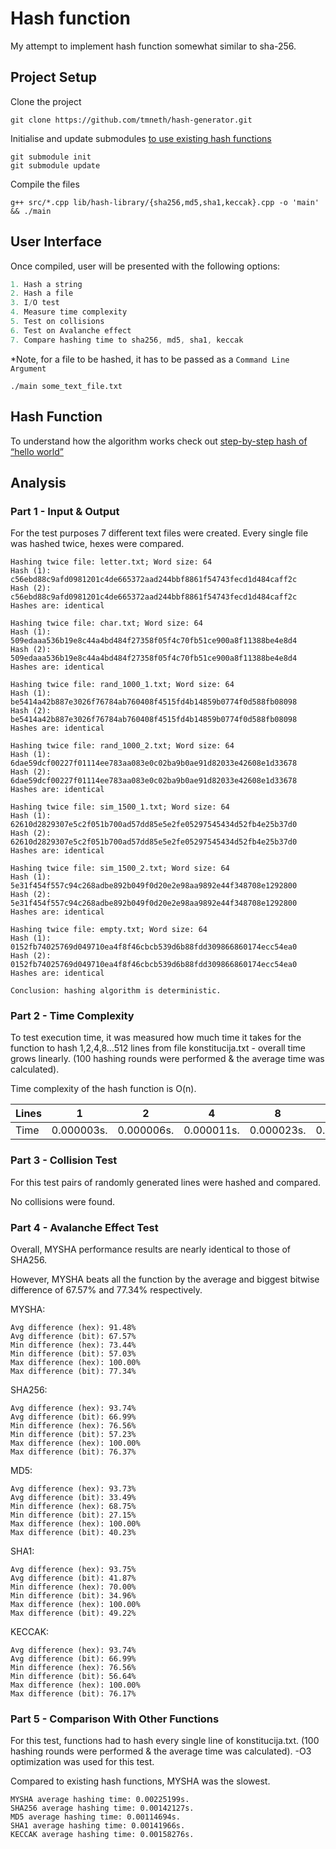 # Hash function

My attempt to implement hash function somewhat similar to sha-256.

## Project Setup

Clone the project

```
git clone https://github.com/tmneth/hash-generator.git
```

Initialise and update submodules [to use existing hash functions](https://github.com/stbrumme/hash-library)

```
git submodule init
git submodule update
```

Compile the files

```
g++ src/*.cpp lib/hash-library/{sha256,md5,sha1,keccak}.cpp -o 'main' && ./main
```

## User Interface

Once compiled, user will be presented with the following options:

```c++
1. Hash a string
2. Hash a file
3. I/O test
4. Measure time complexity
5. Test on collisions
6. Test on Avalanche effect
7. Compare hashing time to sha256, md5, sha1, keccak
```

*Note, for a file to be hashed, it has to be passed as a `Command Line Argument`

```
./main some_text_file.txt
```

## Hash Function

To understand how the algorithm works check out [step-by-step hash of “hello world”](example.md)

## Analysis

### Part 1 - Input & Output

For the test purposes 7 different text files were created.
Every single file was hashed twice, hexes were compared.

```
Hashing twice file: letter.txt; Word size: 64
Hash (1): c56ebd88c9afd0981201c4de665372aad244bbf8861f54743fecd1d484caff2c
Hash (2): c56ebd88c9afd0981201c4de665372aad244bbf8861f54743fecd1d484caff2c
Hashes are: identical

Hashing twice file: char.txt; Word size: 64
Hash (1): 509edaaa536b19e8c44a4bd484f27358f05f4c70fb51ce900a8f11388be4e8d4
Hash (2): 509edaaa536b19e8c44a4bd484f27358f05f4c70fb51ce900a8f11388be4e8d4
Hashes are: identical

Hashing twice file: rand_1000_1.txt; Word size: 64
Hash (1): be5414a42b887e3026f76784ab760408f4515fd4b14859b0774f0d588fb08098
Hash (2): be5414a42b887e3026f76784ab760408f4515fd4b14859b0774f0d588fb08098
Hashes are: identical

Hashing twice file: rand_1000_2.txt; Word size: 64
Hash (1): 6dae59dcf00227f01114ee783aa083e0c02ba9b0ae91d82033e42608e1d33678
Hash (2): 6dae59dcf00227f01114ee783aa083e0c02ba9b0ae91d82033e42608e1d33678
Hashes are: identical

Hashing twice file: sim_1500_1.txt; Word size: 64
Hash (1): 62610d2829307e5c2f051b700ad57dd85e5e2fe05297545434d52fb4e25b37d0
Hash (2): 62610d2829307e5c2f051b700ad57dd85e5e2fe05297545434d52fb4e25b37d0
Hashes are: identical

Hashing twice file: sim_1500_2.txt; Word size: 64
Hash (1): 5e31f454f557c94c268adbe892b049f0d20e2e98aa9892e44f348708e1292800
Hash (2): 5e31f454f557c94c268adbe892b049f0d20e2e98aa9892e44f348708e1292800
Hashes are: identical

Hashing twice file: empty.txt; Word size: 64
Hash (1): 0152fb74025769d049710ea4f8f46cbcb539d6b88fdd309866860174ecc54ea0
Hash (2): 0152fb74025769d049710ea4f8f46cbcb539d6b88fdd309866860174ecc54ea0
Hashes are: identical

Conclusion: hashing algorithm is deterministic.
```

### Part 2 - Time Complexity

To test execution time, it was measured how much time it takes for the function to hash 1,2,4,8...512 lines from file
konstitucija.txt - overall time grows linearly. (100 hashing rounds were performed & the
average time was calculated).

Time complexity of the hash function is O(n).

| Lines | 1          | 2          | 4          | 8          | 16         | 32         | 64          | 128        | 256         | 512       |
|-------|------------|------------|------------|------------|------------|------------|-------------|------------|-------------|-----------|
| Time  | 0.000003s. | 0.000006s. | 0.000011s. | 0.000023s. | 0.000046s. | 0.000092s. | 0.0000183s. | 0.000366s. | 0.0007730s. | 0.001455. |

### Part 3 - Collision Test

For this test pairs of randomly generated lines were hashed and compared.

No collisions were found.

### Part 4 - Avalanche Effect Test

Overall, MYSHA performance results are nearly identical to those of SHA256.

However, MYSHA beats all the function by the average and biggest bitwise difference of 67.57% and 77.34% respectively.

MYSHA: 
```
Avg difference (hex): 91.48%
Avg difference (bit): 67.57%
Min difference (hex): 73.44%
Min difference (bit): 57.03%
Max difference (hex): 100.00%
Max difference (bit): 77.34%
```
SHA256:
```
Avg difference (hex): 93.74%
Avg difference (bit): 66.99%
Min difference (hex): 76.56%
Min difference (bit): 57.23%
Max difference (hex): 100.00%
Max difference (bit): 76.37%
```
MD5: 
```
Avg difference (hex): 93.73%
Avg difference (bit): 33.49%
Min difference (hex): 68.75%
Min difference (bit): 27.15%
Max difference (hex): 100.00%
Max difference (bit): 40.23%
```
SHA1:
```
Avg difference (hex): 93.75%
Avg difference (bit): 41.87%
Min difference (hex): 70.00%
Min difference (bit): 34.96%
Max difference (hex): 100.00%
Max difference (bit): 49.22%
```
KECCAK:
```
Avg difference (hex): 93.74%
Avg difference (bit): 66.99%
Min difference (hex): 76.56%
Min difference (bit): 56.64%
Max difference (hex): 100.00%
Max difference (bit): 76.17%
```

### Part 5 - Comparison With Other Functions

For this test, functions had to hash every single line of konstitucija.txt. (100 hashing rounds were performed & the
average time was calculated). -O3 optimization was used for this test.

Compared to existing hash functions, MYSHA was the slowest.

```
MYSHA average hashing time: 0.00225199s.
SHA256 average hashing time: 0.00142127s.
MD5 average hashing time: 0.00114694s.
SHA1 average hashing time: 0.00141966s.
KECCAK average hashing time: 0.00158276s.
```